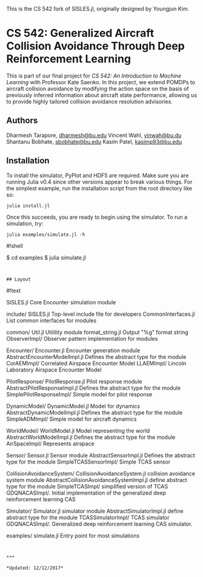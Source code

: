 This is the CS 542 fork of SISLES.jl, originally designed by Youngjun Kim.  

# CS 542: Generalized Aircraft Collision Avoidance Through Deep Reinforcement Learning

This is part of our final project for <i>CS 542: An Introduction to Machine Learning</i> with Professor Kate Saenko. In this project, we extend POMDPs to aircraft collision avoidance by modifying the action space on the basis of previously inferred information about aircraft state performance, allowing us to provide highly tailored collision avoidance resolution advisories.

## Authors

Dharmesh Tarapore, dharmesh@bu.edu
Vincent Wahl, vinwah@bu.du
Shantanu Bobhate, sbobhate@bu.edu
Kasim Patel, kasimp93@bu.edu

## Installation

To install the simulator, PyPlot and HDF5 are required. Make sure you are running Julia v0.4 since other versions appear to break various things. For the simplest example, run the installation script from the root directory like so:

```
julia install.jl

```

Once this succeeds, you are ready to begin using the simulator. To run a simulation, try:

```
julia examples/simulate.jl -h
```

#!shell

$ cd examples
$ julia simulate.jl

```


## Layout

```
#!text

SISLES.jl                           Core Encounter simulation module

include/
    SISLES.jl                       Top-level include file for developers
    CommonInterfaces.jl             List common interfaces for modules

common/
    Util.jl                         Utilility module
    format_string.jl                Output "%g" format string
    ObserverImpl/                   Observer pattern implementation for modules

Encounter/
    Encounter.jl                    Encounter generation module
    AbstractEncounterModelImpl.jl   Defines the abstract type for the module
    CorAEMImpl/                     Correlated Airspace Encounter Model
    LLAEMImpl/                      Lincoln Laboratory Airspace Encounter Model

PilotResponse/
    PilotResponse.jl                Pilot response module
    AbstractPilotResponseImpl.jl    Defines the abstract type for the module
    SimplePilotResponseImpl/        Simple model for pilot response

DynamicModel/
    DynamicModel.jl                 Model for dynamics
    AbstractDynamicModelImpl.jl     Defines the abstract type for the module
    SimpleADMImpl/                  Simple model for aircraft dynamics

WorldModel/
    WorldModel.jl                   Model representing the world
    AbstractWorldModelImpl.jl       Defines the abstract type for the module
    AirSpaceImpl/                   Represents airspace

Sensor/
    Sensor.jl                       Sensor module
    AbstractSensorImpl.jl           Defines the abstract type for the module
    SimpleTCASSensorImpl/           Simple TCAS sensor

CollisionAvoidanceSystem/
    CollisionAvoidanceSystem.jl     collision avoidance system module
    AbstractCollisionAvoidanceSystemImpl.jl define abstract type for the module
    SimpleTCASImpl/                 simplified version of TCAS
    GDQNACASImpl/.                  Initial implementation of the generalized deep reinforcement learning CAS

Simulator/
    Simulator.jl                    simulator module
    AbstractSimulatorImpl.jl        define abstract type for the module
    TCASSimulatorImpl/              TCAS simulator
    GDQNACASImpl/.                  Generalized deep reinforcement learning CAS simulator.

examples/
    simulate.jl                     Entry point for most simulations
```


***

*Updated: 12/12/2017*
